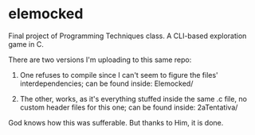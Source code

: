 # elemocked
Final project of Programming Techniques class. A CLI-based exploration game in C.

There are two versions I'm uploading to this same repo:

1. One refuses to compile since I can't seem to figure the files' interdependencies; can be found inside: Elemocked/

2. The other, works, as it's everything stuffed inside the same .c file, no custom header files for this one; can be found inside: 2aTentativa/

God knows how this was sufferable. But thanks to Him, it is done.
